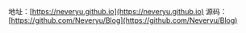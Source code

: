 地址：[https://neveryu.github.io](https://neveryu.github.io)
源码：[https://github.com/Neveryu/Blog](https://github.com/Neveryu/Blog)